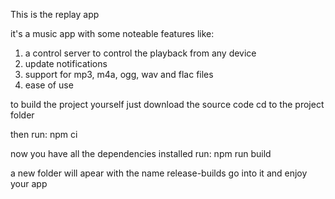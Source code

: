 This is the replay app

it's a music app with some noteable features
like: 

1. a control server to control the playback from any device
2. update notifications
3. support for mp3, m4a, ogg, wav and flac files
4. ease of use

to build the project yourself just download the source code
cd to the project folder

then run:
npm ci

now you have all the dependencies installed
run: 
npm run build

a new folder will apear with the name release-builds go into it and enjoy your app
